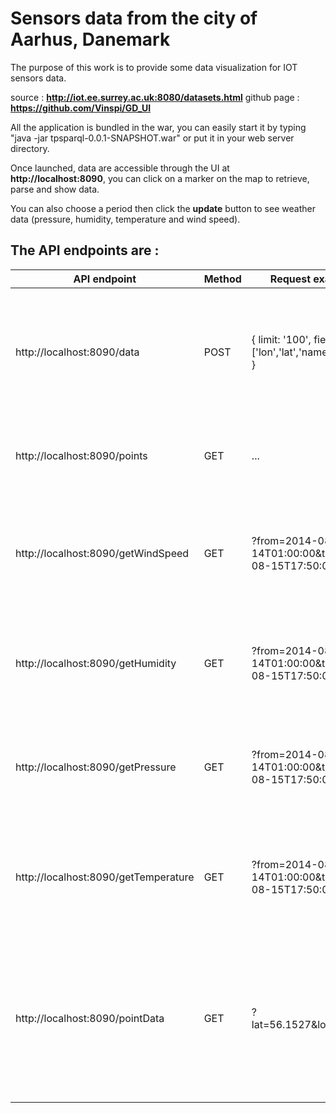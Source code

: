 # Sensors data from the city of Aarhus, Danemark
The purpose of this work is to provide some data visualization for IOT sensors data.

source : **http://iot.ee.surrey.ac.uk:8080/datasets.html**
github page : **https://github.com/Vinspi/GD_UI**

All the application is bundled in the war, you can easily start it by typing "java -jar tpsparql-0.0.1-SNAPSHOT.war" or put it in your web server directory.

Once launched, data are accessible through the UI at **http://localhost:8090**, you can click on a marker on the map to retrieve, parse and show data.

You can also choose a period then click the **update** button to see weather data (pressure, humidity, temperature and wind speed).

## The API endpoints are :

| API endpoint                    | Method | Request example                                            | Results                                                                                                                                  |
|---------------------------------|--------|------------------------------------------------------------|------------------------------------------------------------------------------------------------------------------------------------------|
| http://localhost:8090/data      | POST   | {   limit: '100',   fields: ['lon','lat','name','value'] } | Query the data to retrieve the fields you ask for,  available fields are : 'lon', 'lat', 'name', 'value'.                                |
| http://localhost:8090/points    | GET    |                             ...                            | Query the data to retrieve all distinct geographical points.                                                                             |
| http://localhost:8090/getWindSpeed     | GET    | ?from=2014-08-14T01:00:00&to=2014-08-15T17:50:00           | Query the data to retrieve all measurement of wind speed between the two dates (from, to)                                                |
| http://localhost:8090/getHumidity      | GET    | ?from=2014-08-14T01:00:00&to=2014-08-15T17:50:00           | Query the data to retrieve all measurement of humidity between the two dates (from, to)                                                  |
| http://localhost:8090/getPressure      | GET    | ?from=2014-08-14T01:00:00&to=2014-08-15T17:50:00           | Query the data to retrieve all measurement of pressure between the two dates (from, to)                                                  |
| http://localhost:8090/getTemperature   | GET    | ?from=2014-08-14T01:00:00&to=2014-08-15T17:50:00           | Query the data to retrieve all measurement of temperature between the two dates (from, to)                                               |
| http://localhost:8090/pointData | GET    | ?lat=56.1527&lon=10.197                                    | QUery the data to retrieve all measurement for the geographical point at (lat,lon). Because of the size of the data results are limited. |
